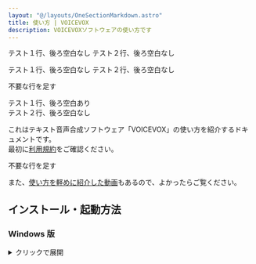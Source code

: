 ```yaml
---
layout: "@/layouts/OneSectionMarkdown.astro"
title: 使い方 | VOICEVOX
description: VOICEVOXソフトウェアの使い方です
---
```


テスト１行、後ろ空白なし
テスト２行、後ろ空白なし

テスト１行、後ろ空白なし
テスト２行、後ろ空白なし

不要な行を足す

テスト１行、後ろ空白あり  
テスト２行、後ろ空白なし

これはテキスト音声合成ソフトウェア「VOICEVOX」の使い方を紹介するドキュメントです。  
最初に[利用規約](https://voicevox.hiroshiba.jp/term)をご確認ください。

不要な行を足す

また、[使い方を軽めに紹介した動画](https://youtu.be/4yVpklclxwU)もあるので、よかったらご覧ください。

## インストール・起動方法

### Windows 版

<details><summary>クリックで展開</summary>

起動しようとすると「Windows によって PC が保護されました」というダイアログが表示されるかもしれません。その際は「詳細情報」をクリックし、発行元が「Kazuyuki Hiroshiba」であることを確認してから「実行」を選んでください。

</details>
